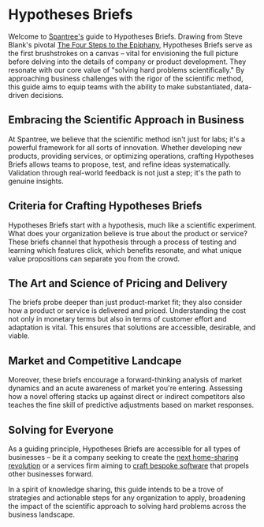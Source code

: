 # Hypotheses Briefs

Welcome to [Spantree's](https://spantree.net) guide to Hypotheses Briefs.
Drawing from Steve Blank's pivotal [The Four Steps to the
Epiphany](http://www.amazon.com/Four-Steps-Epiphany-Successful-Strategies/dp/0976470705),
Hypotheses Briefs serve as the first brushstrokes on a canvas – vital for
envisioning the full picture before delving into the details of company or
product development. They resonate with our core value of "solving hard problems
scientifically." By approaching business challenges with the rigor of the
scientific method, this guide aims to equip teams with the ability to make
substantiated, data-driven decisions.

## Embracing the Scientific Approach in Business

At Spantree, we believe that the scientific method isn't just for labs; it's a
powerful framework for all sorts of innovation. Whether developing new products,
providing services, or optimizing operations, crafting Hypotheses Briefs allows
teams to propose, test, and refine ideas systematically. Validation through
real-world feedback is not just a step; it's the path to genuine insights.

## Criteria for Crafting Hypotheses Briefs

Hypotheses Briefs start with a hypothesis, much like a scientific experiment.
What does your organization believe is true about the product or service? These
briefs channel that hypothesis through a process of testing and learning which
features click, which benefits resonate, and what unique value propositions can
separate you from the crowd.

## The Art and Science of Pricing and Delivery

The briefs probe deeper than just product-market fit; they also consider how a
product or service is delivered and priced. Understanding the cost not only in
monetary terms but also in terms of customer effort and adaptation is vital.
This ensures that solutions are accessible, desirable, and viable.

## Market and Competitive Landcape

Moreover, these briefs encourage a forward-thinking analysis of market dynamics
and an acute awareness of market you're entering. Assessing how a novel offering
stacks up against direct or indirect competitors also teaches the fine skill of
predictive adjustments based on market responses.

## Solving for Everyone

As a guiding principle, Hypotheses Briefs are accessible for all types of
businesses – be it a company seeking to create the [next home-sharing
revolution](examples/airshare) or a services firm aiming to [craft
bespoke software](examples/foosoft) that propels other
businesses forward.

In a spirit of knowledge sharing, this guide intends to be a trove of strategies
and actionable steps for any organization to apply, broadening the impact of the
scientific approach to solving hard problems across the business landscape.
